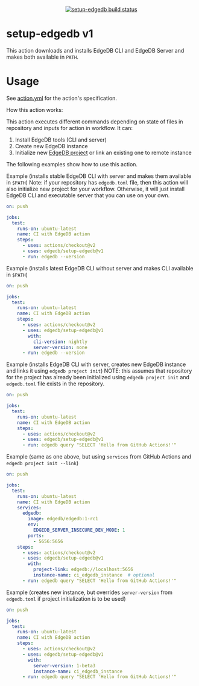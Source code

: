 <p align="center">
  <a href="https://github.com/edgedb/setup-edgedb/actions"><img alt="setup-edgedb build status" src="https://github.com/edgedb/setup-edgedb/workflows/build-test/badge.svg"></a>
</p>

# setup-edgedb v1

This action downloads and installs EdgeDB CLI and EdgeDB Server and makes
both available in `PATH`.

# Usage

See [action.yml](action.yml) for the action's specification.

How this action works:

This action executes different commands depending on state of files in repository and inputs for action in workflow. It can:
1. Install EdgeDB tools (CLI and server)
2. Create new EdgeDB instance
3. Initialize new [EdgeDB project](https://www.edgedb.com/docs/cli/edgedb_project/index) or link an existing one to remote instance

The following examples show how to use this action.

Example (installs stable EdgeDB CLI with server and makes them available in `$PATH`)
Note: if your repository has `edgedb.toml` file, then this action will also initialize new project for your workflow.
Otherwise, it will just install EdgeDB CLI and executable server that you can use on your own.

```yaml
on: push

jobs:
  test:
    runs-on: ubuntu-latest
    name: CI with EdgeDB action
    steps:
      - uses: actions/checkout@v2
      - uses: edgedb/setup-edgedb@v1
      - run: edgedb --version
```

Example (installs latest EdgeDB CLI without server and makes CLI available in `$PATH`)
```yaml
on: push

jobs:
  test:
    runs-on: ubuntu-latest
    name: CI with EdgeDB action
    steps:
      - uses: actions/checkout@v2
      - uses: edgedb/setup-edgedb@v1
        with:
          cli-version: nightly
          server-version: none
      - run: edgedb --version
```

Example (installs EdgeDB CLI with server, creates new EdgeDB instance and links it using `edgedb project init`)
NOTE: this assumes that repository for the project has already been initialized
using `edgedb project init` and `edgedb.toml` file exists in the repository.
```yaml
on: push

jobs:
  test:
    runs-on: ubuntu-latest
    name: CI with EdgeDB action
    steps:
      - uses: actions/checkout@v2
      - uses: edgedb/setup-edgedb@v1
      - run: edgedb query "SELECT 'Hello from GitHub Actions!'"
```

Example (same as one above, but using `services` from GitHub Actions and `edgedb project init --link`)
```yaml
on: push

jobs:
  test:
    runs-on: ubuntu-latest
    name: CI with EdgeDB action
    services:
      edgedb:
        image: edgedb/edgedb:1-rc1
        env:
          EDGEDB_SERVER_INSECURE_DEV_MODE: 1
        ports:
          - 5656:5656
    steps:
      - uses: actions/checkout@v2
      - uses: edgedb/setup-edgedb@v1
        with:
          project-link: edgedb://localhost:5656
          instance-name: ci_edgedb_instance  # optional
      - run: edgedb query "SELECT 'Hello from GitHub Actions!'"
```

Example (creates new instance, but overrides `server-version` from `edgedb.toml` if project initialization is to be used)
```yaml
on: push

jobs:
  test:
    runs-on: ubuntu-latest
    name: CI with EdgeDB action
    steps:
      - uses: actions/checkout@v2
      - uses: edgedb/setup-edgedb@v1
        with:
          server-version: 1-beta3
          instance-name: ci_edgedb_instance
      - run: edgedb query "SELECT 'Hello from GitHub Actions!'"
```
